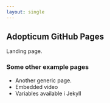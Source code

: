 ```yaml
---
layout: single
---
```


## Adopticum GitHub Pages

Landing page.

### Some other example pages

- Another generic page.
- Embedded video
- Variables available i Jekyll

